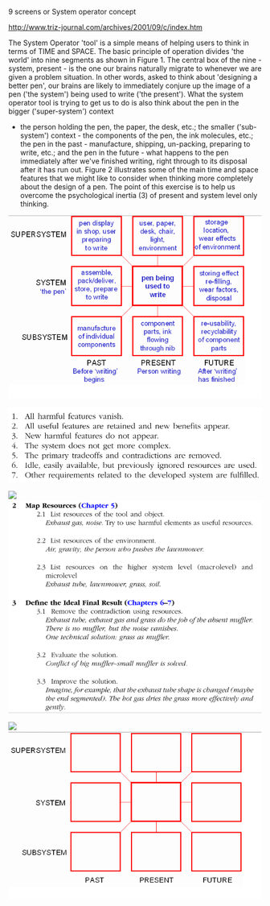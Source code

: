 9 screens or System operator concept

<http://www.triz-journal.com/archives/2001/09/c/index.htm>

The System Operator 'tool' is a simple means of helping users to think
in terms of TIME and SPACE. The basic principle of operation divides
'the world' into nine segments as shown in Figure 1. The central box of
the nine - system, present - is the one our brains naturally migrate to
whenever we are given a problem situation. In other words, asked to
think about 'designing a better pen', our brains are likely to
immediately conjure up the image of a pen ('the system') being used to
write ('the present'). What the system operator tool is trying to get us
to do is also think about the pen in the bigger ('super-system') context
- the person holding the pen, the paper, the desk, etc.; the smaller
('sub-system') context - the components of the pen, the ink molecules,
etc.; the pen in the past - manufacture, shipping, un-packing, preparing
to write, etc.; and the pen in the future - what happens to the pen
immediately after we've finished writing, right through to its disposal
after it has run out. Figure 2 illustrates some of the main time and
space features that we might like to consider when thinking more
completely about the design of a pen. The point of this exercise is to
help us overcome the psychological inertia (3) of present and system
level only thinking.

![](media_TRIZ/media/image1.png)

![](media_TRIZ/media/image2.png)

![](C:\Users\Dirk\OneDrive\Scripts\DirksWiki\docs\General\media_TRIZ/media/image3.png)![](media_TRIZ/media/image4.png)

![](C:\Users\Dirk\OneDrive\Scripts\DirksWiki\docs\General\media_TRIZ/media/image5.png)![](media_TRIZ/media/image6.png)
